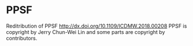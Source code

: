 # PPSF
Reditribution of PPSF http://dx.doi.org/10.1109/ICDMW.2018.00208
PPSF is copyright by Jerry Chun-Wei Lin and some parts are copyright by contributors.
